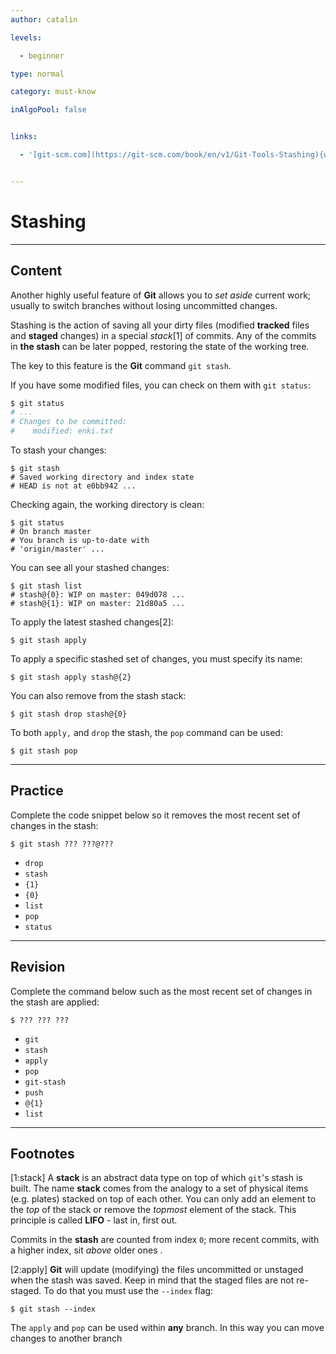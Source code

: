 ```yaml
---
author: catalin

levels:

  - beginner

type: normal

category: must-know

inAlgoPool: false


links:

  - '[git-scm.com](https://git-scm.com/book/en/v1/Git-Tools-Stashing){website}'


---
```


# Stashing

---
## Content

Another highly useful feature of **Git** allows you to _set aside_ current work; usually to switch branches without losing uncommitted changes.

Stashing is the action of saving all your dirty files (modified **tracked** files and **staged** changes) in a special *stack*[1] of commits. Any of the commits in **the stash**  can be later popped, restoring the state of the working tree.

The key to this feature is the **Git** command `git stash`.

If you have some modified files, you can check on them with `git status`:
```bash
$ git status
# ...
# Changes to be committed:
#    modified: enki.txt

```

To stash your changes:
```
$ git stash
# Saved working directory and index state
# HEAD is not at e0bb942 ...
```

Checking again, the working directory is clean:
```
$ git status
# On branch master
# You branch is up-to-date with
# 'origin/master' ...
```

You can see all your stashed changes:
```
$ git stash list
# stash@{0}: WIP on master: 049d078 ...
# stash@{1}: WIP on master: 21d80a5 ...
```

To apply the latest stashed changes[2]:
```
$ git stash apply
```

To apply a specific stashed set of changes, you must specify its name:
```
$ git stash apply stash@{2}
```


You can also remove from the stash stack:
```
$ git stash drop stash@{0}
```

To both `apply,` and `drop` the stash, the `pop` command can be used:
```
$ git stash pop
```

---
## Practice

Complete the code snippet below so it removes the most recent set of changes in the stash:
```
$ git stash ??? ???@???
```


* `drop`
* `stash`
* `{1}`
* `{0}`
* `list`
* `pop`
* `status`

---
## Revision

Complete the command below such as the most recent set of changes in the stash are applied:
```
$ ??? ??? ???
```


* `git`
* `stash`
* `apply`
* `pop`
* `git-stash`
* `push`
* `@{1}`
* `list`

---
## Footnotes
[1:stack]
A **stack** is an abstract data type on top of which `git`'s stash is built.
The name **stack** comes from the analogy to a set of physical items (e.g. plates) stacked on top of each other. You can only add an element to the *top* of the stack or remove the *topmost* element of the stack. This principle is called **LIFO** - last in, first out.

Commits in the **stash** are counted from index `0`; more recent commits, with a higher index, sit *above* older ones  .

[2:apply]
**Git** will update (modifying) the files uncommitted or unstaged when the stash was saved. Keep in mind that the staged files are not re-staged. To do that you must use the `--index` flag:
```
$ git stash --index
```
The `apply` and `pop` can be used within **any** branch.  In this way you can move changes to another branch
